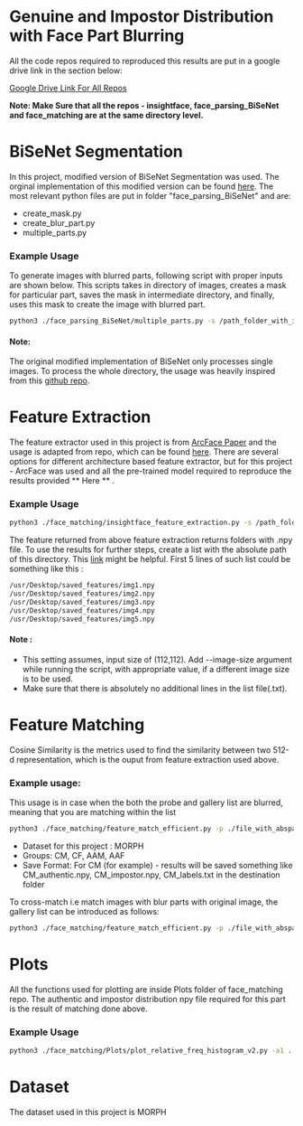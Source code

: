 # Genuine and Impostor Distribution with Face Part Blurring

All the code repos required to reproduced this results are put in a google drive link in the section below:

[Google Drive Link For All Repos](https://drive.google.com/drive/folders/1BxMBhLNl82rzaw-xX3-SCCw9ivsHB9hr?usp=sharing)

**Note: Make Sure that all the repos - insightface, face_parsing_BiSeNet and face_matching are at the same directory level.**

# BiSeNet Segmentation

In this project, modified version of BiSeNet Segmentation was used. The orginal implementation of this modified version can be found [here](https://github.com/zllrunning/face-parsing.PyTorch). The most relevant python files are put in folder "face_parsing_BiSeNet" and are:<br>
- create_mask.py
- create_blur_part.py
- multiple_parts.py

### Example Usage

To generate images with blurred parts, following script with proper inputs are shown below. This scripts takes in directory of images, creates a mask for particular part, saves the mask in intermediate directory, and finally, uses this mask to create the image with blurred part. 

~~~bash
python3 ./face_parsing_BiSeNet/multiple_parts.py -s /path_folder_with_images/ -m /intermediate_folder_to_save_mask/ -d /destination_to_save_images
~~~

#### Note:

The original modified implementation of BiSeNet only processes single images. To process the whole directory, the usage was heavily inspired from this [github repo](https://github.com/vitoralbiero/face-parsing.PyTorch).

# Feature Extraction

The feature extractor used in this project is from [ArcFace Paper](https://arxiv.org/abs/1801.07698) and the usage is adapted from repo, which can be found [here](https://github.com/vitoralbiero/face_matching). There are several options for different architecture based feature extractor, but for this project - ArcFace was used and all the pre-trained model required to reproduce the results provided ** Here ** .

### Example Usage

~~~bash
python3 ./face_matching/insightface_feature_extraction.py -s /path_folder_with_images/ -d /destination_to_save_extractions
~~~

The feature returned from above feature extraction returns folders with .npy file. To use the results for further steps, create a list with the absolute path of this directory. This [link](https://unix.stackexchange.com/questions/268474/how-to-list-all-files-in-a-directory-with-absolute-paths) might be helpful. First 5 lines of such list could be something like this :

~~~bash
/usr/Desktop/saved_features/img1.npy
/usr/Desktop/saved_features/img2.npy
/usr/Desktop/saved_features/img3.npy
/usr/Desktop/saved_features/img4.npy
/usr/Desktop/saved_features/img5.npy
~~~

#### Note : 

- This setting assumes, input size of (112,112). Add --image-size argument while running the script, with appropriate value, if a different image size is to be used. 
- Make sure that there is absolutely no additional lines in the list file(.txt).

# Feature Matching

Cosine Similarity is the metrics used to find the similarity between two 512-d representation, which is the ouput from feature extraction used above.

### Example usage:

This usage is in case when the both the probe and gallery list are blurred, meaning that you are matching within the list

~~~bash
python3 ./face_matching/feature_match_efficient.py -p ./file_with_abspath_features.txt -o /destination_to_save_match_results -d dataset_name -gr CM
~~~

- Dataset for this project : MORPH
- Groups: CM, CF, AAM, AAF
- Save Format: For CM (for example) - results will be saved something like CM_authentic.npy, CM_impostor.npy, CM_labels.txt in the destination folder

To cross-match i.e match images with blur parts with original image,  the gallery list can be introduced as follows:

~~~bash
python3 ./face_matching/feature_match_efficient.py -p ./file_with_abspath_probe.txt -g ./file_with_abspath_gallery.txt -o /destination_to_save_match_results -d dataset_name -gr CM
~~~

# Plots

All the functions used for plotting are inside Plots folder of face_matching repo. The authentic and impostor distribution npy file required for this part is the result of matching done above.

### Example Usage

~~~bash
python3 ./face_matching/Plots/plot_relative_freq_histogram_v2.py -a1 ../authentic_dist1.npy -i1 ../impostor_dist1.npy -l1 Label1 -a2 ../authentic_dist2.npy -i2 ../impostor_dist2.npy -l2 Label2 -t 'Tittle' -d ../plot_save_folder -n output
~~~

# Dataset

The dataset used in this project is MORPH




